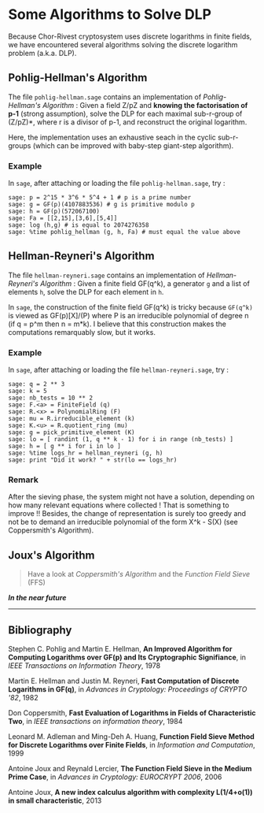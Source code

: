 # Some Algorithms to Solve DLP

Because Chor-Rivest cryptosystem uses discrete logarithms in finite fields, we have encountered several algorithms solving the discrete logarithm problem (a.k.a. DLP).

## Pohlig-Hellman's Algorithm

The file `pohlig-hellman.sage` contains an implementation of *Pohlig-Hellman's Algorithm* : Given a field Z/pZ and **knowing the factorisation of p-1** (strong assumption), solve the DLP for each maximal sub-r-group of (Z/pZ)\*, where r is a divisor of p-1, and reconstruct the original logarithm.

Here, the implementation uses an exhaustive seach in the cyclic sub-r-groups (which can be improved with baby-step giant-step algorithm).

### Example

In `sage`, after attaching or loading the file `pohlig-hellman.sage`, try :

    sage: p = 2^15 * 3^6 * 5^4 + 1 # p is a prime number
    sage: g = GF(p)(4107883536) # g is primitive modulo p
    sage: h = GF(p)(572067100)
    sage: Fa = [[2,15],[3,6],[5,4]]
    sage: log (h,g) # is equal to 2074276358
    sage: %time pohlig_hellman (g, h, Fa) # must equal the value above

## Hellman-Reyneri's Algorithm

The file `hellman-reyneri.sage` contains an implementation of *Hellman-Reyneri's Algorithm* : Given a finite field GF(q^k), a generator `g` and a list of elements `h`, solve the DLP for each element in `h`.

In `sage`, the construction of the finite field GF(q^k) is tricky because `GF(q^k)` is viewed as GF(p)[X]/(P) where P is an irreducible polynomial of degree n (if q = p^m then n = m*k). I believe that this construction makes the computations remarquably slow, but it works.

### Example

In `sage`, after attaching or loading the file `hellman-reyneri.sage`, try :

    sage: q = 2 ** 3
    sage: k = 5
    sage: nb_tests = 10 ** 2
    sage: F.<a> = FiniteField (q)
    sage: R.<x> = PolynomialRing (F)
    sage: mu = R.irreducible_element (k)
    sage: K.<u> = R.quotient_ring (mu)
    sage: g = pick_primitive_element (K)
    sage: lo = [ randint (1, q ** k - 1) for i in range (nb_tests) ]
    sage: h = [ g ** i for i in lo ]
    sage: %time logs_hr = hellman_reyneri (g, h)
    sage: print "Did it work? " + str(lo == logs_hr)

### Remark

After the sieving phase, the system might not have a solution, depending on how many relevant equations where collected ! That is something to improve !! Besides, the change of representation is surely too greedy and not be to demand an irreducible polynomial of the form X^k - S(X) (see Coppersmith's Algorithm).

## Joux's Algorithm

> Have a look at *Coppersmith's Algorithm* and the *Function Field Sieve* (FFS)

 ***In the near future***

---
## Bibliography

Stephen C. Pohlig and Martin E. Hellman, **An Improved Algorithm for Computing Logarithms over GF(p) and Its Cryptographic Signifiance**, in *IEEE Transactions on Information Theory*, 1978

Martin E. Hellman and Justin M. Reyneri, **Fast Computation of Discrete Logarithms in GF(q)**, in *Advances in Cryptology: Proceedings of CRYPTO '82*, 1982

Don Coppersmith, **Fast Evaluation of Logarithms in Fields of Characteristic Two**, in *IEEE transactions on information theory*, 1984

Leonard M. Adleman and Ming-Deh A. Huang, **Function Field Sieve Method for Discrete Logarithms over Finite Fields**, in *Information and Computation*, 1999

Antoine Joux and Reynald Lercier, **The Function Field Sieve in the Medium Prime Case**, in *Advances in Cryptology: EUROCRYPT 2006*, 2006

Antoine Joux, **A new index calculus algorithm with complexity L(1/4+o(1)) in small characteristic**, 2013
